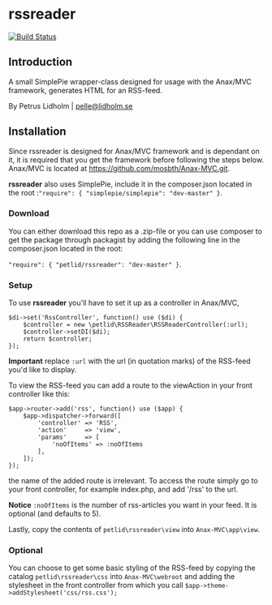 # rssreader
[![Build Status](https://travis-ci.org/PetLid/rssreader.svg?branch=master)](https://travis-ci.org/PetLid/rssreader)

## Introduction
A small SimplePie wrapper-class designed for usage with the Anax/MVC framework, generates HTML for an RSS-feed.

By Petrus Lidholm | pelle@lidholm.se

## Installation
Since rssreader is designed for Anax/MVC framework and is dependant on it, it is required that you get the framework before following the steps below.
Anax/MVC is located at https://github.com/mosbth/Anax-MVC.git.

**rssreader** also uses SimplePie, include it in the composer.json located in the root
:`"require": { "simplepie/simplepie": "dev-master" }`.

### Download
You can either download this repo as a .zip-file or you can use composer to get the package through packagist
by adding the following line in the composer.json located in the root:

`"require": { "petlid/rssreader": "dev-master" }`.

### Setup
To use **rssreader** you'll have to set it up as a controller in Anax/MVC,

```
$di->set('RssController', function() use ($di) {
    $controller = new \petlid\RSSReader\RSSReaderController(:url);
    $controller->setDI($di);
    return $controller;
});
```
**Important** replace `:url` with the url (in quotation marks) of the RSS-feed you'd like to display.

To view the RSS-feed you can add a route to the viewAction in your front controller like this:
```
$app->router->add('rss', function() use ($app) {
    $app->dispatcher->forward([
        'controller' => 'RSS',
        'action'     => 'view',
        'params'     => [
            'noOfItems' => :noOfItems
        ],
    ]);
});
```
the name of the added route is irrelevant. To access the route simply go to your front controller, for example index.php, and add '/rss' to the url.

**Notice** `:noOfItems` is the number of rss-articles you want in your feed. It is optional (and defaults to 5).

Lastly, copy the contents of `petlid\rssreader\view` into `Anax-MVC\app\view`.

### Optional
You can choose to get some basic styling of the RSS-feed by copying the catalog `petlid\rssreader\css` into `Anax-MVC\webroot` and
adding the stylesheet in the front controller from which you call `$app->theme->addStylesheet('css/rss.css');`
